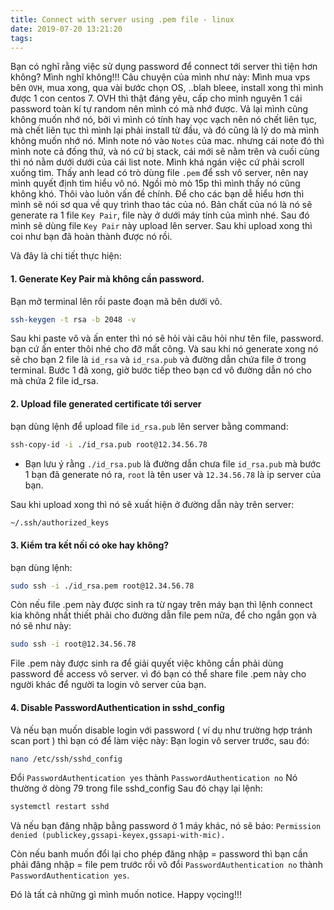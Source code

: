 ```yaml
---
title: Connect with server using .pem file - linux
date: 2019-07-20 13:21:20
tags:
---
```

Bạn có nghĩ rằng việc sử dụng password để connect tới server thì tiện hơn không?
Mình nghĩ không!!!
Câu chuyện của mình như này: Mình mua vps bên `OVH`, mua xong, qua vài bước chọn OS, ..blah bleee, install xong thì mình được 1 con centos 7.
OVH thì thật đáng yêu, cấp cho mình nguyên 1 cái password toàn kí tự random nên mình có mà nhớ được. Vả lại mình cũng không muốn nhớ nó, bởi vì mình có tính hay vọc vạch nên nó chết liên tục, mà chết liên tục thì mình lại phải install từ đầu, và đó cũng là lý do mà mình không muốn nhớ nó.
Mình note nó vào `Notes` của mac. nhưng cái note đó thì mình note cả đống thứ, và nó cứ bị stack, cái mới sẽ nằm trên và cuối cùng thì nó nằm dưới dưới của cái list note. Mình khá ngán việc cứ phải scroll xuống tìm.
Thấy anh lead có trò dùng file `.pem` để ssh vô server, nên nay mình quyết định tìm hiểu vô nó.
Ngồi mò mò 15p thì mình thấy nó cũng không khó.
Thôi vào luôn vấn đề chính. Để cho các bạn dễ hiểu hơn thì mình sẽ nói sơ qua về quy trình thao tác của nó.
Bản chất của nó là nó sẽ generate ra 1 file `Key Pair`, file này ở dưới máy tính của mình nhé. Sau đó mình sẽ dùng file `Key Pair` này upload lên server.
Sau khi upload xong thì coi như bạn đã hoàn thành được nó rồi.

Và đây là chi tiết thực hiện:

#### 1. Generate Key Pair mà không cần password.
Bạn mở terminal lên rồi paste đoạn mã bên dưới vô.
```sh
ssh-keygen -t rsa -b 2048 -v
```
Sau khi paste vô và ấn enter thì nó sẽ hỏi vài câu hỏi như tên file, password. bạn cứ ấn enter thôi nhé cho đỡ mất công.
Và sau khi nó generate xong nó sẽ cho bạn 2 file là `id_rsa` và `id_rsa.pub` và đường dẫn chứa file ở trong terminal.
Bước 1 đã xong, giờ bước tiếp theo bạn cd vô đường dẫn nó cho mà chứa 2 file id_rsa.
#### 2. Upload file generated certificate tới server
bạn dùng lệnh để upload file `id_rsa.pub` lên server bằng command:
```sh
ssh-copy-id -i ./id_rsa.pub root@12.34.56.78
```

* Bạn lưu ý rằng `./id_rsa.pub` là đường dẫn chưa file `id_rsa.pub` mà bước 1 bạn đã generate nó ra, `root` là tên user và `12.34.56.78` là ip server của bạn.

Sau khi upload xong thì nó sẽ xuất hiện ở đường dẫn này trên server:
```sh
~/.ssh/authorized_keys
```
#### 3. Kiểm tra kết nối có oke hay không?
bạn dùng lệnh:
```sh
sudo ssh -i ./id_rsa.pem root@12.34.56.78
```

Còn nếu file .pem này được sinh ra từ ngay trên máy bạn thì lệnh connect kia không nhất thiết phải cho đường dẫn file pem nữa, để cho ngắn gọn và nó sẽ như này:
```sh
sudo ssh -i root@12.34.56.78
```

File .pem này được sinh ra để giải quyết việc không cần phải dùng password để access vô server.
vì đó bạn có thể share file .pem này cho người khác để người ta login vô server của bạn.

#### 4. Disable PasswordAuthentication in sshd_config
Và nếu bạn muốn disable login với password ( ví dụ như trường hợp tránh scan port ) thì bạn có để làm việc này:
Bạn login vô server trước, sau đó:
```sh
nano /etc/ssh/sshd_config
```

Đổi `PasswordAuthentication yes` thành `PasswordAuthentication no`
Nó thường ở dòng 79 trong file sshd_config
Sau đó chạy lại lệnh:
```sh
systemctl restart sshd
```

Và nếu bạn đăng nhập bằng password ở 1 máy khác, nó sẽ báo:
`Permission denied (publickey,gssapi-keyex,gssapi-with-mic).`

Còn nếu banh muốn đổi lại cho phép đăng nhập = password thì bạn cần phải đăng nhập = file pem trước rồi vô đổi `PasswordAuthentication no` thành `PasswordAuthentication yes`.

Đó là tất cả những gì mình muốn notice. Happy vọcing!!!